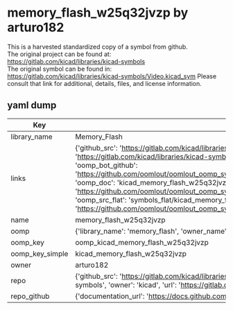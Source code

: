 # memory_flash_w25q32jvzp by arturo182  
This is a harvested standardized copy of a symbol from github.  
The original project can be found at:  
https://gitlab.com/kicad/libraries/kicad-symbols  
The original symbol can be found in:
https://gitlab.com/kicad/libraries/kicad-symbols/Video.kicad_sym
Please consult that link for additional, details, files, and license information.  
## yaml dump  
| Key | Value |  
| --- | --- |  
| library_name | Memory_Flash |  
| links | {'github_src': 'https://gitlab.com/kicad/libraries/kicad-symbols/Video.kicad_sym', 'github_src_repo': 'https://gitlab.com/kicad/libraries/kicad-symbols', 'oomp_bot': 'kicad_memory_flash_w25q32jvzp/working', 'oomp_bot_github': 'https://github.com/oomlout/oomlout_oomp_symbol_bot/tree/main/kicad_memory_flash_w25q32jvzp/working', 'oomp_doc': 'kicad_memory_flash_w25q32jvzp/working', 'oomp_doc_github': 'https://github.com/oomlout/oomlout_oomp_symbol_doc/tree/main/kicad_memory_flash_w25q32jvzp/working', 'oomp_src_flat': 'symbols_flat/kicad_memory_flash_w25q32jvzp/working', 'oomp_src_flat_github': 'https://github.com/oomlout/oomlout_oomp_symbol_src/tree/main/kicad_memory_flash_w25q32jvzp/working'} |  
| name | memory_flash_w25q32jvzp |  
| oomp | {'library_name': 'memory_flash', 'owner_name': 'kicad', 'symbol_name': 'memory_flash_w25q32jvzp'} |  
| oomp_key | oomp_kicad_memory_flash_w25q32jvzp |  
| oomp_key_simple | kicad_memory_flash_w25q32jvzp |  
| owner | arturo182 |  
| repo | {'github_src': 'https://gitlab.com/kicad/libraries/kicad-symbols/Video.kicad_sym', 'name': 'libraries/kicad-symbols', 'owner': 'kicad', 'url': 'https://gitlab.com/kicad/libraries/kicad-symbols'} |  
| repo_github | {'documentation_url': 'https://docs.github.com/rest/repos/repos#get-a-repository', 'message': 'Not Found'} |  

